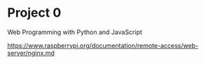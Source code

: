 # Project 0

Web Programming with Python and JavaScript


https://www.raspberrypi.org/documentation/remote-access/web-server/nginx.md
